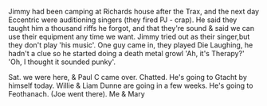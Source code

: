Jimmy had been camping at Richards house after the Trax, and the next
day Eccentric were auditioning singers (they fired PJ - crap). He said
they taught him a thousand riffs he forgot, and that they\'re sound &
said we can use their equipment any time we want. Jimmy tried out as
their singer,but they don\'t play \'his music\'. One guy came in, they
played Die Laughing, he hadn\'t a clue so he started doing a death metal
growl \'Ah, it\'s Therapy?\' \'Oh, I thought it sounded punky\'.

Sat. we were here, & Paul C came over. Chatted. He\'s going to Gtacht by
himself today. Willie & Liam Dunne are going in a few weeks. He\'s going
to Feothanach. (Joe went there). Me & Mary
